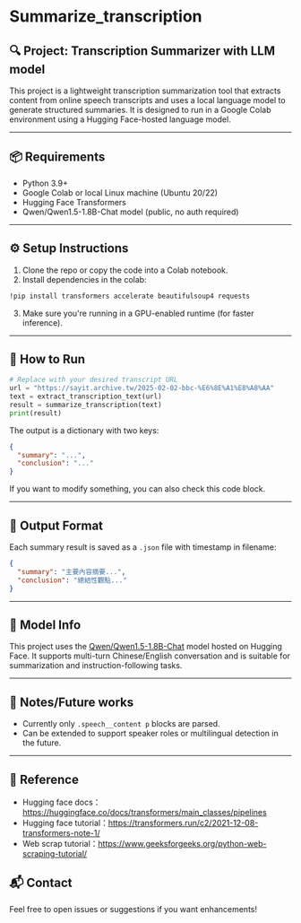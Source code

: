 # Summarize_transcription
## 🔍 Project: Transcription Summarizer with LLM model

This project is a lightweight transcription summarization tool that extracts content from online speech transcripts and uses a local language model to generate structured summaries. It is designed to run in a Google Colab environment using a Hugging Face-hosted language model.

---

## 📦 Requirements
- Python 3.9+
- Google Colab or local Linux machine (Ubuntu 20/22)
- Hugging Face Transformers
- Qwen/Qwen1.5-1.8B-Chat model (public, no auth required)

---

## ⚙️ Setup Instructions

1. Clone the repo or copy the code into a Colab notebook.
2. Install dependencies in the colab:
```bash
!pip install transformers accelerate beautifulsoup4 requests
```
3. Make sure you're running in a GPU-enabled runtime (for faster inference).

---

## 🚀 How to Run

```python
# Replace with your desired transcript URL
url = "https://sayit.archive.tw/2025-02-02-bbc-%E6%8E%A1%E8%A8%AA"
text = extract_transcription_text(url)
result = summarize_transcription(text)
print(result)
```

The output is a dictionary with two keys:
```json
{
  "summary": "...",
  "conclusion": "..."
}
```
If you want to modify something, you can also check this code block.


---

## 📂 Output Format

Each summary result is saved as a `.json` file with timestamp in filename:
```json
{
  "summary": "主要內容摘要...",
  "conclusion": "總結性觀點..."
}
```

---

## 🧠 Model Info

This project uses the [Qwen/Qwen1.5-1.8B-Chat](https://huggingface.co/Qwen/Qwen1.5-1.8B-Chat) model hosted on Hugging Face. It supports multi-turn Chinese/English conversation and is suitable for summarization and instruction-following tasks.

---

## 📌 Notes/Future works
- Currently only `.speech__content p` blocks are parsed.
- Can be extended to support speaker roles or multilingual detection in the future.

---

## 📜 Reference
- Hugging face docs：https://huggingface.co/docs/transformers/main_classes/pipelines
- Hugging face tutorial：https://transformers.run/c2/2021-12-08-transformers-note-1/
- Web scrap tutorial：https://www.geeksforgeeks.org/python-web-scraping-tutorial/

## 📬 Contact
Feel free to open issues or suggestions if you want enhancements!

